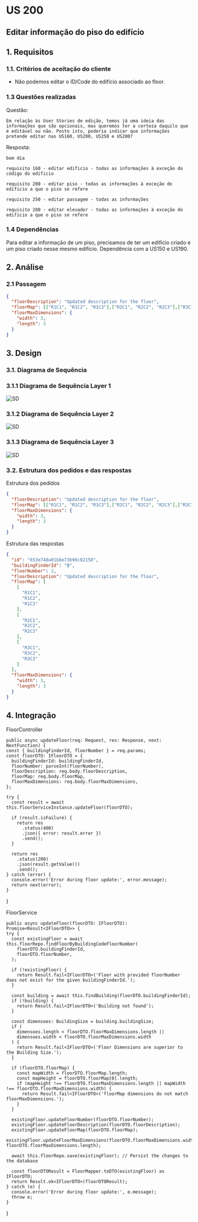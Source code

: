 # US 200

## Editar informação do piso do edifício

## 1. Requisitos

### 1.1. Critérios de aceitação do cliente

* Não podemos editar o ID/Code do edifício associado ao floor.

### 1.3 Questões realizadas

Questão:

    Em relação às User Stories de edição, temos já uma ideia das informações que são opcionais, mas queremos ter a certeza daquilo que é editável ou não. Posto isto, poderia indicar que informações pretende editar nas US160, US200, US250 e US280?

Resposta:

    bom dia

    requisito 160 - editar edificio - todas as informações à exceção do código do edificio

    requisito 200 - editar piso - todas as informações à exceção do edificio a que o piso se refere

    requisito 250 - editar passagem - todas as informações

    requisito 280 - editar elevador - todas as informações à exceção do edificio a que o piso se refere

### 1.4 Dependências

  Para editar a informação de um piso, precisamos de ter um edifício criado e um piso criado nesse mesmo edifício.
  Dependência com a US150 e US190.

## 2. Análise

### 2.1 Passagem
```json
{
  "floorDescription": "Updated description for the floor",
  "floorMap": [["R1C1", "R1C2", "R1C3"],["R2C1", "R2C2", "R2C3"],["R3C1", "R3C2", "R3C3"]],
  "floorMaxDimensions": {
    "width": 3,
    "length": 3
  }
}
```
## 3. Design

### 3.1. Diagrama de Sequência

### 3.1.1 Diagrama de Sequência Layer 1
![SD](./SD_1.png)
### 3.1.2 Diagrama de Sequência Layer 2
![SD](./SD_2.png)
### 3.1.3 Diagrama de Sequência Layer 3
![SD](./SD_3.png)


### 3.2. Estrutura dos pedidos e das respostas
Estrutura dos pedidos
```json
{
  "floorDescription": "Updated description for the floor",
  "floorMap": [["R1C1", "R1C2", "R1C3"],["R2C1", "R2C2", "R2C3"],["R3C1", "R3C2", "R3C3"]],
  "floorMaxDimensions": {
    "width": 3,
    "length": 3
  }
}
```
Estrutura das respostas
```json
{
  "id": "653e748a01b8e73b96c02158",
  "buildingFinderId": "B",
  "floorNumber": 2,
  "floorDescription": "Updated description for the floor",
  "floorMap": [
    [
      "R1C1",
      "R1C2",
      "R1C3"
    ],
    [
      "R2C1",
      "R2C2",
      "R2C3"
    ],
    [
      "R3C1",
      "R3C2",
      "R3C3"
    ]
  ],
  "floorMaxDimensions": {
    "width": 3,
    "length": 3
  }
}
```

## 4. Integração
FloorController

    public async updateFloor(req: Request, res: Response, next: NextFunction) {
    const { buildingFinderId, floorNumber } = req.params;
    const floorDTO: IFloorDTO = {
      buildingFinderId: buildingFinderId,
      floorNumber: parseInt(floorNumber),
      floorDescription: req.body.floorDescription,
      floorMap: req.body.floorMap,
      floorMaxDimensions: req.body.floorMaxDimensions,
    };

    try {
      const result = await this.floorServiceInstance.updateFloor(floorDTO);

      if (result.isFailure) {
        return res
          .status(400)
          .json({ error: result.error })
          .send();
      }

      return res
        .status(200)
        .json(result.getValue())
        .send();
    } catch (error) {
      console.error('Error during floor update:', error.message);
      return next(error);
    }
  }

FloorService

    public async updateFloor(floorDTO: IFloorDTO): Promise<Result<IFloorDTO>> {
    try {
      const existingFloor = await this.floorRepo.findFloorByBuildingCodeFloorNumber(
        floorDTO.buildingFinderId,
        floorDTO.floorNumber,
      );

      if (!existingFloor) {
        return Result.fail<IFloorDTO>('Floor with provided floorNumber does not exist for the given buildingFinderId.');
      }

      const building = await this.findBuilding(floorDTO.buildingFinderId);
      if (!building) {
        return Result.fail<IFloorDTO>('Building not found');
      }

      const dimensoes: BuildingSize = building.buildingSize;
      if (
        dimensoes.length < floorDTO.floorMaxDimensions.length ||
        dimensoes.width < floorDTO.floorMaxDimensions.width
      ) {
        return Result.fail<IFloorDTO>('Floor Dimensions are superior to the Building Size.');
      }

      if (floorDTO.floorMap) {
        const mapWidth = floorDTO.floorMap.length;
        const mapHeight = floorDTO.floorMap[0].length;
        if (mapHeight !== floorDTO.floorMaxDimensions.length || mapWidth !== floorDTO.floorMaxDimensions.width) {
          return Result.fail<IFloorDTO>('floorMap dimensions do not match floorMaxDimensions.');
        }
      }

      existingFloor.updateFloorNumber(floorDTO.floorNumber);
      existingFloor.updateFloorDescription(floorDTO.floorDescription);
      existingFloor.updateFloorMap(floorDTO.floorMap);
      existingFloor.updateFloorMaxDimensions(floorDTO.floorMaxDimensions.width, floorDTO.floorMaxDimensions.length);

      await this.floorRepo.save(existingFloor); // Persist the changes to the database

      const floorDTOResult = FloorMapper.toDTO(existingFloor) as IFloorDTO;
      return Result.ok<IFloorDTO>(floorDTOResult);
    } catch (e) {
      console.error('Error during floor update:', e.message);
      throw e;
    }
}
